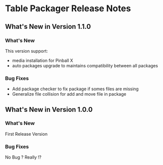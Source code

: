 # Table Packager Release Notes


## What's New in Version 1.1.0
### What's New
This version support:
- media installation for Pinball X
- auto packages upgrade to maintains compatibility between all packages

### Bug Fixes
* Add package checker to fix package if somes files are missing
* Generalize file collision for add and move file in package

## What's New in Version 1.0.0

### What's New
First Release Version

### Bug Fixes
No Bug ? Really !?